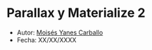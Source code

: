 # Parallax y Materialize 2

* Autor: [Moisés Yanes Carballo](https://github.com/alu0100782851)
* Fecha: XX/XX/XXXX
